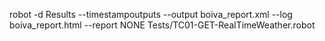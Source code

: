 robot -d Results --timestampoutputs --output boiva_report.xml --log boiva_report.html --report NONE Tests/TC01-GET-RealTimeWeather.robot